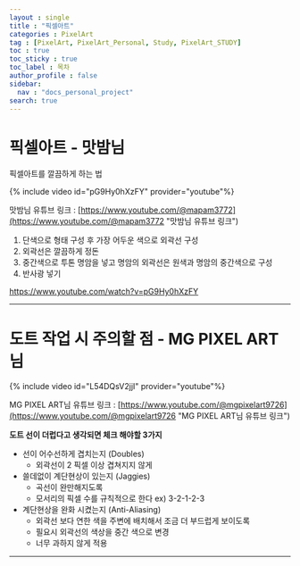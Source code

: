 ```yaml
---
layout : single
title : "픽셀아트"
categories : PixelArt
tag : [PixelArt, PixelArt_Personal, Study, PixelArt_STUDY]
toc : true
toc_sticky : true
toc_label : 목차
author_profile : false
sidebar:
  nav : "docs_personal_project"
search: true
---
```

# 픽셀아트 - 맛밤님

픽셀아트를 깔끔하게 하는 법

{% include video id="pG9Hy0hXzFY" provider="youtube"%}

맛밤님 유튜브 링크 : [https://www.youtube.com/@mapam3772](https://www.youtube.com/@mapam3772 "맛밤님 유튜브 링크")

1. 단색으로 형태 구성 후 가장 어두운 색으로 외곽선 구성
2. 외곽선은 깔끔하게 정돈
3. 중간색으로 투톤 명암을 넣고 명암의 외곽선은 원색과 명암의 중간색으로 구성
4. 반사광 넣기

https://www.youtube.com/watch?v=pG9Hy0hXzFY

---

# 도트 작업 시 주의할 점 - MG PIXEL ART 님

{% include video id="L54DQsV2jjI" provider="youtube"%}

MG PIXEL ART님 유튜브 링크 : [https://www.youtube.com/@mgpixelart9726](https://www.youtube.com/@mgpixelart9726 "MG PIXEL ART님 유튜브 링크")

**도트 선이 더럽다고 생각되면 체크 해야할 3가지**

* 선이 어수선하게 겹치는지 (Doubles)
  * 외곽선이 2 픽셀 이상 겹쳐지지 않게
* 쓸데없이 계단현상이 있는지 (Jaggies)
  * 곡선이 완만해지도록
  * 모서리의 픽셀 수를 규칙적으로 한다 ex) 3-2-1-2-3
* 계단현상을 완화 시켰는지 (Anti-Aliasing)
  * 외곽선 보다 연한 색을 주변에 배치해서 조금 더 부드럽게 보이도록
  * 필요시 외곽선의 색상을 중간 색으로 변경
  * 너무 과하지 않게 적용

---
